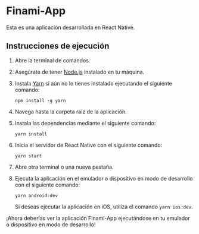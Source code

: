 # Finami-App

Esta es una aplicación desarrollada en React Native.


## Instrucciones de ejecución

1. Abre la terminal de comandos.

2. Asegúrate de tener [Node.js](https://nodejs.org/) instalado en tu máquina.

3. Instala [Yarn](https://yarnpkg.com/) si aún no lo tienes instalado ejecutando el siguiente comando:

   ```shell
   npm install -g yarn
   ```

4. Navega hasta la carpeta raíz de la aplicación.

5. Instala las dependencias mediante el siguiente comando:

   ```shell
   yarn install
   ```

6. Inicia el servidor de React Native con el siguiente comando:

   ```shell
   yarn start
   ```

7. Abre otra terminal o una nueva pestaña.

8. Ejecuta la aplicación en el emulador o dispositivo en modo de desarrollo con el siguiente comando:

   ```shell
   yarn android:dev
   ```

   Si deseas ejecutar la aplicación en iOS, utiliza el comando `yarn ios:dev`.


¡Ahora deberías ver la aplicación Finami-App ejecutándose en tu emulador o dispositivo en modo de desarrollo!